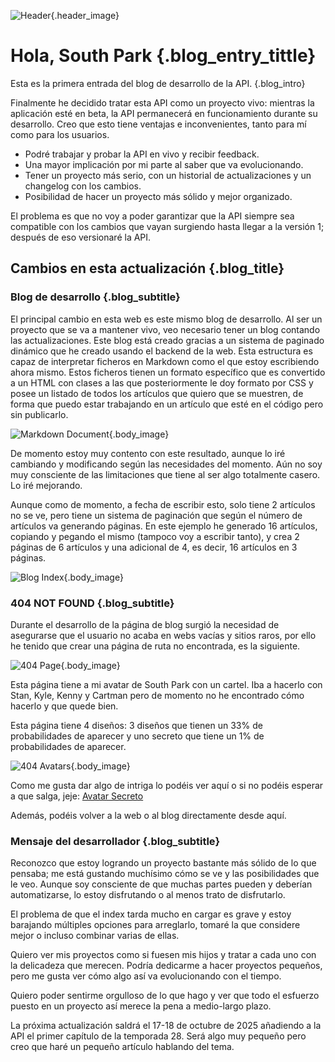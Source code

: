 ![Header](/blog/images/Hello_South_Park.webp){.header_image}
# Hola, South Park {.blog_entry_tittle}

Esta es la primera entrada del blog de desarrollo de la API.
{.blog_intro}

Finalmente he decidido tratar esta API como un proyecto vivo: mientras la aplicación esté en beta, la API permanecerá en funcionamiento durante su desarrollo. Creo que esto tiene ventajas e inconvenientes, tanto para mí como para los usuarios.

- Podré trabajar y probar la API en vivo y recibir feedback.
- Una mayor implicación por mi parte al saber que va evolucionando.
- Tener un proyecto más serio, con un historial de actualizaciones y un changelog con los cambios.
- Posibilidad de hacer un proyecto más sólido y mejor organizado.

El problema es que no voy a poder garantizar que la API siempre sea compatible con los cambios que vayan surgiendo hasta llegar a la versión 1; después de eso versionaré la API.

## Cambios en esta actualización {.blog_title}

### Blog de desarrollo {.blog_subtitle}
El principal cambio en esta web es este mismo blog de desarrollo. Al ser un proyecto que se va a mantener vivo, veo necesario tener un blog contando las actualizaciones. Este blog está creado gracias a un sistema de paginado dinámico que he creado usando el backend de la web. Esta estructura es capaz de interpretar ficheros en Markdown como el que estoy escribiendo ahora mismo. Estos ficheros tienen un formato específico que es convertido a un HTML con clases a las que posteriormente le doy formato por CSS y posee un listado de todos los artículos que quiero que se muestren, de forma que puedo estar trabajando en un artículo que esté en el código pero sin publicarlo.

![Markdown Document](/blog/images/Markdown_Dev_Blog.webp){.body_image}

De momento estoy muy contento con este resultado, aunque lo iré cambiando y modificando según las necesidades del momento. Aún no soy muy consciente de las limitaciones que tiene al ser algo totalmente casero. Lo iré mejorando.

Aunque como de momento, a fecha de escribir esto, solo tiene 2 artículos no se ve, pero tiene un sistema de paginación que según el número de artículos va generando páginas. En este ejemplo he generado 16 artículos, copiando y pegando el mismo (tampoco voy a escribir tanto), y crea 2 páginas de 6 artículos y una adicional de 4, es decir, 16 artículos en 3 páginas.

![Blog Index](/blog/images/Blog_index.webp){.body_image}

### 404 NOT FOUND {.blog_subtitle}

Durante el desarrollo de la página de blog surgió la necesidad de asegurarse que el usuario no acaba en webs vacías y sitios raros, por ello he tenido que crear una página de ruta no encontrada, es la siguiente.

![404 Page](/blog/images/Page_404.webp){.body_image}

Esta página tiene a mi avatar de South Park con un cartel. Iba a hacerlo con Stan, Kyle, Kenny y Cartman pero de momento no he encontrado cómo hacerlo y que quede bien.

Esta página tiene 4 diseños: 3 diseños que tienen un 33% de probabilidades de aparecer y uno secreto que tiene un 1% de probabilidades de aparecer.

![404 Avatars](/blog/images/404_Avatars.webp){.body_image}

Como me gusta dar algo de intriga lo podéis ver aquí o si no podéis esperar a que salga, jeje: [Avatar Secreto](/img/website/Cartel_NOT_FOUND_Charlie_Brown.webp)

Además, podéis volver a la web o al blog directamente desde aquí.

### Mensaje del desarrollador {.blog_subtitle}

Reconozco que estoy logrando un proyecto bastante más sólido de lo que pensaba; me está gustando muchísimo cómo se ve y las posibilidades que le veo. Aunque soy consciente de que muchas partes pueden y deberían automatizarse, lo estoy disfrutando o al menos trato de disfrutarlo.

El problema de que el index tarda mucho en cargar es grave y estoy barajando múltiples opciones para arreglarlo, tomaré la que considere mejor o incluso combinar varias de ellas.

Quiero ver mis proyectos como si fuesen mis hijos y tratar a cada uno con la delicadeza que merecen. Podría dedicarme a hacer proyectos pequeños, pero me gusta ver cómo algo así va evolucionando con el tiempo.

Quiero poder sentirme orgulloso de lo que hago y ver que todo el esfuerzo puesto en un proyecto así merece la pena a medio-largo plazo.

La próxima actualización saldrá el 17-18 de octubre de 2025 añadiendo a la API el primer capítulo de la temporada 28. Será algo muy pequeño pero creo que haré un pequeño artículo hablando del tema.